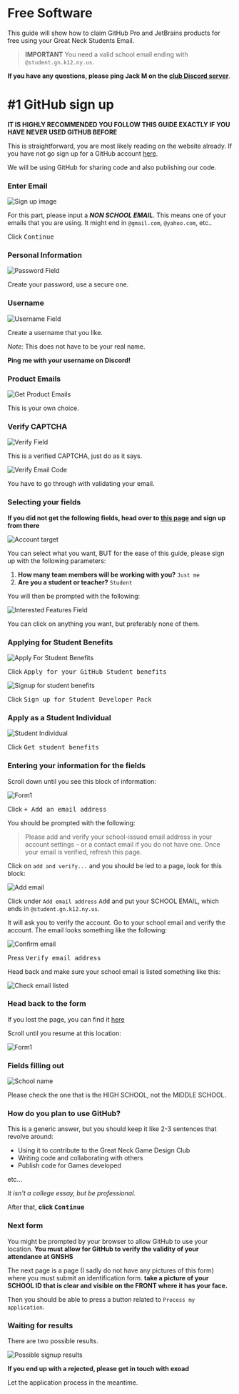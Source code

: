 # Free Software

This guide will show how to claim GitHub Pro and JetBrains products for free using your Great Neck Students Email.

> **IMPORTANT**
> You need a valid school email ending with `@student.gn.k12.ny.us`.

**If you have any questions, please ping Jack M on the [club Discord server](https://discord.gg/dZ2q3gaPjB)**.

# #1 GitHub sign up

**IT IS HIGHLY RECOMMENDED YOU FOLLOW THIS GUIDE EXACTLY IF YOU HAVE NEVER USED GITHUB BEFORE**

This is straightforward, you are most likely reading on the website already. If you have not go sign up for a GitHub account [here](https://github.com/signup?ref_cta=Sign+up&ref_loc=header+logged+out&ref_page=%2F&source=header-home).

We will be using GitHub for sharing code and also publishing our code.

### Enter Email

![Sign up image](/res/free_software/github_signup_email.png)

For this part, please input a ***NON SCHOOL EMAIL***. This means one of your emails that you are using. It might end in `@gmail.com`, `@yahoo.com`, etc..

Click <kbd>Continue</kbd>

### Personal Information

![Password Field](/res/free_software/github_signup_password.png)

Create your password, use a secure one.

### Username

![Username Field](/res/free_software/github_signup_username.png)

Create a username that you like.

*Note:* This does not have to be your real name.

**Ping me with your username on Discord!**

### Product Emails

![Get Product Emails](/res/free_software/github_signup_productupdates.png)

This is your own choice.

### Verify CAPTCHA

![Verify Field](/res/free_software/github_signup_verifyintegrity.png)

This is a verified CAPTCHA, just do as it says.

![Verify Email Code](/res/free_software/github_signup_emailcode.png)

You have to go through with validating your email.

### Selecting your fields

**If you did not get the following fields, head over to [this page](https://education.github.com/pack) and sign up from there** 

![Account target](/res/free_software/github_signup_accounttarget.png)

You can select what you want, BUT for the ease of this guide, please sign up with the following parameters:

1. **How many team members will be working with you?** `Just me`
2. **Are you a student or teacher?** `Student`


You will then be prompted with the following:

![Interested Features Field](/res/free_software/github_signup_interestedfeatures.png)

You can click on anything you want, but preferably none of them.

### Applying for Student Benefits
![Apply For Student Benefits](/res/free_software/github_signup_applyforstudentbenefits.png)

Click <kbd>Apply for your GitHub Student benefits</kbd>

![Signup for student benefits](res/free_software/github_signup_signupstudentbenefits.png)

Click <kbd>Sign up for Student Developer Pack</kbd>

### Apply as a Student Individual

![Student Individual](res/free_software/github_signup_studentindividual.png)

Click <kbd>Get student benefits</kbd>

### Entering your information for the fields

Scroll down until you see this block of information:

![Form1](res/free_software/github_signup_form1.png)

Click <kbd>+ Add an email address</kbd>

You should be prompted with the following:

> Please add and verify your school-issued email address in your account settings – or a contact email if you do not have one. Once your email is verified, refresh this page.

Click on `add and verify...` and you should be led to a page, look for this block:

![Add email](res/free_software/github_signup_add_email.png)

Click under `Add email address` <kbd>Add</kbd> and put your SCHOOL EMAIL, which ends in `@student.gn.k12.ny.us`.

It will ask you to verify the account. Go to your school email and verify the account. The email looks something like the following:

![Confirm email](res/free_software/github_signup_confirmemail.png)

Press <kbd>Verify email address</kbd>

Head back and make sure your school email is listed something like this:

![Check email listed](res/free_software/github_signup_emailchecklisted.png)

### Head back to the form

If you lost the page, you can find it [here](https://education.github.com/discount_requests/application)

Scroll until you resume at this location:

![Form1](res/free_software/github_signup_form1.png)

### Fields filling out

![School name](res/free_software/github_signup_schoolname.png)

Please check the one that is the HIGH SCHOOL, not the MIDDLE SCHOOL.

### How do you plan to use GitHub?

This is a generic answer, but you should keep it like 2-3 sentences that revolve around:
* Using it to contribute to the Great Neck Game Design Club
* Writing code and collaborating with others
* Publish code for Games developed

etc...

*It isn't a college essay, but be professional.*

After that, **click <kbd>Continue</kbd>**

### Next form

You might be prompted by your browser to allow GitHub to use your location. **You must allow for GitHub to verify the validity of your attendance at GNSHS**

The next page is a page (I sadly do not have any pictures of this form) where you must submit an identification form. **take a picture of your SCHOOL ID that is clear and visible on the FRONT where it has your face.**

Then you should be able to press a button related to `Process my application`.

### Waiting for results

There are two possible results.

![Possible signup results](res/free_software/github_signup_results.png)

**If you end up with a rejected, please get in touch with exoad**

Let the application process in the meantime.
